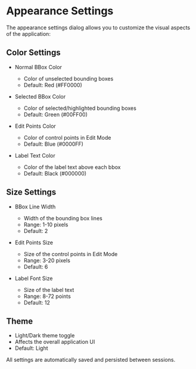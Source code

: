 # Appearance Settings

The appearance settings dialog allows you to customize the visual aspects of the application:

## Color Settings
- Normal BBox Color
  - Color of unselected bounding boxes
  - Default: Red (#FF0000)

- Selected BBox Color
  - Color of selected/highlighted bounding boxes
  - Default: Green (#00FF00)

- Edit Points Color
  - Color of control points in Edit Mode
  - Default: Blue (#0000FF)

- Label Text Color
  - Color of the label text above each bbox
  - Default: Black (#000000)

## Size Settings
- BBox Line Width
  - Width of the bounding box lines
  - Range: 1-10 pixels
  - Default: 2

- Edit Points Size
  - Size of the control points in Edit Mode
  - Range: 3-20 pixels
  - Default: 6

- Label Font Size
  - Size of the label text
  - Range: 8-72 points
  - Default: 12

## Theme
- Light/Dark theme toggle
- Affects the overall application UI
- Default: Light

All settings are automatically saved and persisted between sessions.
